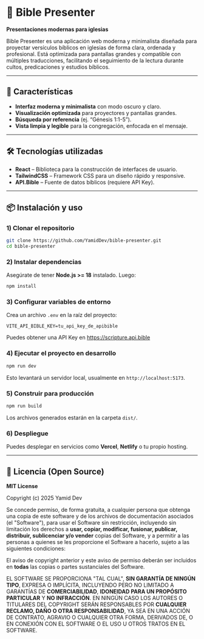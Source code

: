 # 📖 Bible Presenter  
**Presentaciones modernas para iglesias**  

Bible Presenter es una aplicación web moderna y minimalista diseñada para proyectar versículos bíblicos en iglesias de forma clara, ordenada y profesional. Está optimizada para pantallas grandes y compatible con múltiples traducciones, facilitando el seguimiento de la lectura durante cultos, predicaciones y estudios bíblicos.  

---

## 🚀 Características  
- **Interfaz moderna y minimalista** con modo oscuro y claro.  
- **Visualización optimizada** para proyectores y pantallas grandes.  
- **Búsqueda por referencia** (ej. “Génesis 1:1-5”).  
- **Vista limpia y legible** para la congregación, enfocada en el mensaje.  

---

## 🛠️ Tecnologías utilizadas  
- **React** – Biblioteca para la construcción de interfaces de usuario.  
- **TailwindCSS** – Framework CSS para un diseño rápido y responsive.  
- **API.Bible** – Fuente de datos bíblicos (requiere API Key).  

---

## 📦 Instalación y uso  

### 1) Clonar el repositorio  
```bash
git clone https://github.com/YamidDev/bible-presenter.git
cd bible-presenter
```

### 2) Instalar dependencias  
Asegúrate de tener **Node.js >= 18** instalado. Luego:  
```bash
npm install
```

### 3) Configurar variables de entorno  
Crea un archivo `.env` en la raíz del proyecto:  
```env
VITE_API_BIBLE_KEY=tu_api_key_de_apibible
```
Puedes obtener una API Key en https://scripture.api.bible

### 4) Ejecutar el proyecto en desarrollo  
```bash
npm run dev
```
Esto levantará un servidor local, usualmente en `http://localhost:5173`.

### 5) Construir para producción  
```bash
npm run build
```
Los archivos generados estarán en la carpeta `dist/`.

### 6) Despliegue  
Puedes desplegar en servicios como **Vercel**, **Netlify** o tu propio hosting.

---

## 📜 Licencia (Open Source)  

**MIT License**  

Copyright (c) 2025 Yamid Dev

Se concede permiso, de forma gratuita, a cualquier persona que obtenga una copia de este software y de los archivos de documentación asociados (el "Software"), para usar el Software sin restricción, incluyendo sin limitación los derechos a **usar, copiar, modificar, fusionar, publicar, distribuir, sublicenciar y/o vender** copias del Software, y a permitir a las personas a quienes se les proporcione el Software a hacerlo, sujeto a las siguientes condiciones:

El aviso de copyright anterior y este aviso de permiso deberán ser incluidos en **todas** las copias o partes sustanciales del Software.

EL SOFTWARE SE PROPORCIONA "TAL CUAL", **SIN GARANTÍA DE NINGÚN TIPO**, EXPRESA O IMPLÍCITA, INCLUYENDO PERO NO LIMITADO A GARANTÍAS DE **COMERCIABILIDAD**, **IDONEIDAD PARA UN PROPÓSITO PARTICULAR** Y **NO INFRACCIÓN**. EN NINGÚN CASO LOS AUTORES O TITULARES DEL COPYRIGHT SERÁN RESPONSABLES POR **CUALQUIER RECLAMO, DAÑO O OTRA RESPONSABILIDAD**, YA SEA EN UNA ACCIÓN DE CONTRATO, AGRAVIO O CUALQUIER OTRA FORMA, DERIVADOS DE, O EN CONEXIÓN CON EL SOFTWARE O EL USO U OTROS TRATOS EN EL SOFTWARE.
